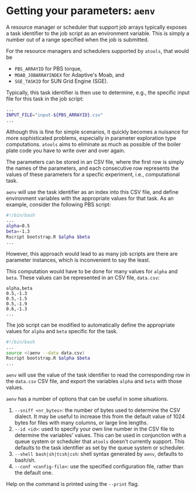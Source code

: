 # Getting your parameters: `aenv`
A resource manager or scheduler that support job arrays typically
exposes a task identifier to the job script as an environment variable.
This is simply a number out of a range specified when the job is submitted.

For the resource managers and schedulers supported by `atools`, that would
be
* `PBS_ARRAYID` for PBS torque,
* `MOAB_JOBARRAYINDEX` for Adaptive's Moab, and
* `SGE_TASKID` for SUN Grid Engine (SGE).

Typically, this task identifier is then use to determine, e.g., the
specific input file for this task in the job script:
```bash
...
INPUT_FILE="input-${PBS_ARRAYID}.csv"
...
```

Although this is fine for simple scenarios, it quickly becomes a nuisance
for more sophisticated problems, especially in parameter exploration type
computations.  `atools` aims to eliminate as much as possible of the
boiler plate code you have to write over and over again.

The parameters can be stored in an CSV file, where the first row is simply
the names of the parameters, and each consecutive row represents the
values of these parameters for a specfic experiment, i.e., computational
task.

`aenv` will use the task identifier as an index into this CSV file, and
define environment variables with the appropriate values for that task.
As an example, consider the following PBS script:
```bash
#!/bin/bash
...
alpha=0.5
beta=-1.3
Rscript bootstrap.R $alpha $beta
...
```
However, this approach would lead to as many job scripts are there are
parameter instances, which is inconvenient to say the least.

This computation would have to be done for many values for `alpha` and
`beta`.  These values can be represented in an CSV file, `data.csv`:
```
alpha,beta
0.5,-1.3
0.5,-1.5
0.5,-1.9
0.6,-1.3
...
```
The job script can be modified to automatically define the appropriate
values for `alpha` and `beta` specific for the task.
```bash
#!/bin/bash
...
source <(aenv --data data.csv)
Rscript bootstrap.R $alpha $beta
...
```
`aenv` will use the value of the task identifier to read the corresponding
row in the `data.csv` CSV file, and export the variables `alpha` and `beta`
with those values.

`aenv` has a number of options that can be useful in some situations.

1. `--sniff <nr_bytes>`: the number of bytes used to determine the CSV
    dialect.  It may be useful to increase this from the default value of
    1024 bytes for files with many columns, or large line lengths.
1. `--id <id>`: used to specify your own line number in the CSV file to
    determine the variables' values.  This can be used in conjunction with
    a queue system or scheduler that `atools` doesn't currently support.
    This defaults to the task identifier as set by the queue system or
    scheduler.
1. `--shell bash|sh|tcsh|csh`: shell syntax generated by `aenv`, defaults
    to bash/sh.
1. `--conf <config-file>`: use the specified configuration file, rather
    than the default one.

Help on the command is printed using the `--print` flag.
